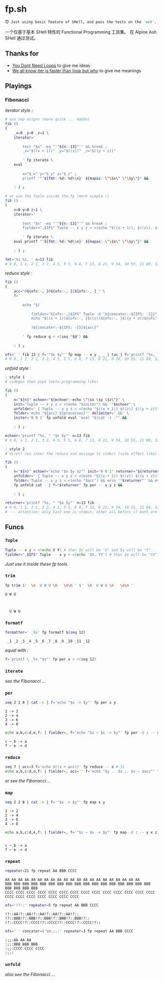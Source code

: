 
# fp.sh

~~~ md
😈 Just using basic feature of SHell, and pass the tests on the `ash`. 🥗
~~~

一个仅基于基本 SHell 特性的 Functional Programming 工具集。
在 Alpine Ash SHell 通过测试。

## Thanks for

- [You Dont Need Loops](https://github.com/you-dont-need/You-Dont-Need-Loops) to give me ideas
- [We all know iter is faster than loop but why](https://users.rust-lang.org/t/we-all-know-iter-is-faster-than-loop-but-why) to give me meanings

## Playings

### Fibonacci

*iterator style :*

~~~ sh
# use tmp asigns (more quick ... maybe)
fib () 
(
    _x=0 _y=0 _z=1 \
    iterator='
        
        test "$x" -eq "'"${n:-13}"'" && break ; 
        _x="$((x + 1))" _y="$((z))" _z="$((y + z))"
        
        ' fp iterate \
    eval '
        
        x="$_x" y="$_y" z="$_z" ; 
        printf '"'${fmt:-%d: %d\\n}' ${mapas:-\"\$x\" \"\$y\"}" &&
    
    : ) ;

# or use the Tuple inside the fp (more simple ~)
fib () 
(
    x=0 y=0 z=1 \
    iterator='
        
        test "$x" -eq "'"${n:-13}"'" && break ; 
        fielder=",$IFS" Tuple -- x y z < <(echo "$((x + 1)), $((z)), $((y + z))")
        
        ' fp iterate \
    eval printf "'${fmt:-%d: %d\\n}' ${mapas:-\"\$x\" \"\$y\"}" &&
    
    : ) ;
~~~        

~~~ sh
fmt='%i %i, ' n=13 fib
# 0 0, 1 1, 2 1, 3 2, 4 3, 5 5, 6 8, 7 13, 8 21, 9 34, 10 55, 11 89, 12 144, 13 233, 
~~~

*reduce style :*

~~~ sh
fib ()
(
    acc="0${ofs:-, }0${ofs:-, }1${ofs:-, }_" \
    f='
        
        echo "$(
            
            fielder="${ofs:-,}$IFS" Tuple -d "${concater:-${IFS: -1}}" -- x y z _ < <(echo "$acc") ;
            echo "$((x + 1))${ofs:-, }$((z))${ofs:-, }$((y + z))${ofs:-, }${q}"
            
            )${concater:-${IFS: -1}}${acc}"
        
        ' fp reduce q < <(seq "$@") &&
    
    : ) ;
~~~

~~~ sh
ofs=' ' fib 13 | f='"$x $y"' fp map -- x y _ _ | tac | f='printf "%s, " "$x $y"' fp per -- x y
# 0 0, 1 1, 2 1, 3 2, 4 3, 5 5, 6 8, 7 13, 8 21, 9 34, 10 55, 11 89, 12 144, 13 233, 
~~~

*unfold style :*

~~~ sh
: style 1
# codegen then pipe (meta-programming like)

fib ()
(
    n="${n}" echoer="${echoer:-echo \"\$x \$y \$z\"}" \
    init='Tuple -- x y z < <(echo "$initer") && '"$echoer" \
    unfolder=' { Tuple -- x y z < <(echo "$((x + 1)) $((z)) $((y + z))") && '"$echoer"' ; } ' \
    folder='echo "${acc} ${processes}"' delimiter=' &&' \
    initer='0 0 1' fp unfold eval 'eval "$(cat -) :"' &&
    
    : ) ;

echoer='printf "%s, " "$x $y"' n=13 fib
# 0 0, 1 1, 2 1, 3 2, 4 3, 5 5, 6 8, 7 13, 8 21, 9 34, 10 55, 11 89, 12 144, 13 233, 

: style 2
# direct run inner the reduce and message to stderr (side effect like)

fib ()
(
    n="${n}" echoer='echo "$x $y $z"' init='0 0 1' returner="${returner:-$echoer}" \
    unfolder=' { Tuple -- x y z < <(echo "$((x + 1)) $((z)) $((y + z))") && '"$echoer"' ; } ' \
    folder='Tuple -- x y z < <(echo "$acc") && erro '"$returner"' && eval "$processes"' \
    fp unfold cat - | f="$returner" fp per -- x y z &&
    
    : ) ;

returner='printf "%s, " "$x $y"' n=13 fib
# 0 0, 1 1, 2 1, 3 2, 4 3, 5 5, 6 8, 7 13, 8 21, 9 34, 10 55, 11 89, 12 144, 13 233, 
# --- attention: only last one is stdout, other all before it both are stderr.
~~~

## Funcs

### `Tuple`

~~~ sh
Tuple -- x y < <(echo X Y) # then $x will be "X" and $y will be "Y"
fielder=",$IFS" Tuple -- x y < <(echo 'XX, YY') # then $x will be "XX" and $y will be "YY"
~~~

*Just use it inside these fp tools.*

### `trim`

~~~ sh
fp trim $'  \n  U W U \n   \n\n ' $'  \n  U W U \n   \n\n '
~~~

~~~
U W U



  U W U
~~~


### `formatf`

~~~ sh
formatter=' _%s' fp formatf $(seq 12)
~~~

~~~
 _1 _2 _3 _4 _5 _6 _7 _8 _9 _10 _11 _12
~~~

*equal with :*

~~~ sh
f='printf \ _%s "$x"' fp per x < <(seq 12)
~~~


### `iterate`

*see the Fibonacci ...*

### `per`

~~~ sh
seq 2 2 8 | cat -n | f='echo "$x -> $y"' fp per x y
~~~

~~~
1 -> 2
2 -> 4
3 -> 6
4 -> 8
~~~

~~~ sh
echo a,b,c:d,e,f: | fielder=, f='echo "$z ~ $x -> $y"' fp per -d : -- y x z
~~~

~~~
c ~ b -> a
f ~ e -> d
~~~

### `reduce`

~~~ sh
seq 7 | acc=3 f='echo $((x + acc))' fp reduce -- x # 31
echo a,b,c:d,e,f: | fielder=, acc='' f='echo "$y .. $z .. $x ~ $acc"' fp reduce -d : -- x y z # e .. f .. d ~ b .. c .. a ~
~~~

*or see the Fibonacci ...*

### `map`

~~~ sh
seq 2 2 8 | cat -n | f='"$x -> $y"' fp map x y
~~~

~~~
1 -> 2
2 -> 4
3 -> 6
4 -> 8
~~~

~~~ sh
echo a,b,c:d,e,f: | fielder=, f='"$z ~ $x -> $y"' fp map -d : -- y x z
~~~

~~~

c ~ b -> a
f ~ e -> d

~~~


### `repeat`

~~~ sh
repeater=21 fp repeat AA BBB CCCC
~~~

~~~
AA AA AA AA AA AA AA AA AA AA AA AA AA AA AA AA AA AA AA AA AA
BBB BBB BBB BBB BBB BBB BBB BBB BBB BBB BBB BBB BBB BBB BBB BBB BBB BBB BBB BBB BBB
CCCC CCCC CCCC CCCC CCCC CCCC CCCC CCCC CCCC CCCC CCCC CCCC CCCC CCCC CCCC CCCC CCCC CCCC CCCC CCCC CCCC
~~~

~~~ sh
ofs='!?::' repeater=5 fp repeat AA BBB CCCC
~~~

~~~
!?::AA!?::AA!?::AA!?::AA!?::AA!?::
!?::BBB!?::BBB!?::BBB!?::BBB!?::BBB!?::
!?::CCCC!?::CCCC!?::CCCC!?::CCCC!?::CCCC!?::
~~~

~~~ sh
ofs=' ' concater=$'\n:;;:' repeater=3 fp repeat AA BBB CCCC
~~~

~~~
:;;:AA AA AA
:;;:BBB BBB BBB
:;;:CCCC CCCC CCCC
:;;:
~~~

### `unfold`

*also see the Fibonacci ...*





